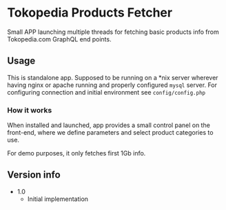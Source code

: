 # Tokopedia Products Fetcher

Small APP launching multiple threads for fetching basic products info from Tokopedia.com GraphQL end points.

## Usage

This is standalone app. Supposed to be running on a *nix server wherever having nginx or apache running and properly
configured `mysql` server. For configuring connection and initial environment see `config/config.php`

### How it works

When installed and launched, app provides a small control panel on the front-end, where we define parameters and select
product categories to use. 

For demo purposes, it only fetches first 1Gb info.

## Version info
- 1.0
  - Initial implementation
